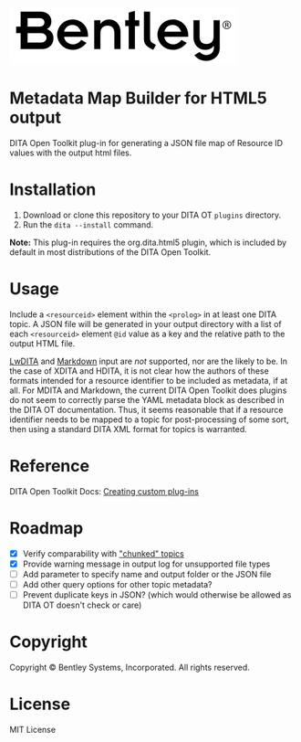 ![Bentley logo](image/bentley_logo.svg)
# Metadata Map Builder for HTML5 output

DITA Open Toolkit plug-in for generating a JSON file map of Resource ID values with the output html files.

# Installation

1. Download or clone this repository to your DITA OT `plugins` directory.
2. Run the `dita --install` command.

**Note:** This plug-in requires the org.dita.html5 plugin, which is included by default in most distributions of the DITA Open Toolkit.

# Usage

Include a `<resourceid>` element within the `<prolog>` in at least one DITA topic. A JSON file will be generated in your output directory with a list of each  `<resourceid>` element `@id` value as a key and the relative path to the output HTML file.

[LwDITA](https://www.dita-ot.org/4.1/topics/lwdita-input) and [Markdown](https://www.dita-ot.org/4.1/topics/markdown-input) input are _not_ supported, nor are the likely to be. In the case of XDITA and HDITA, it is not clear how the authors of these formats intended for a resource identifier to be included as metadata, if at all. For MDITA and Markdown, the current DITA Open Toolkit does plugins do not seem to correctly parse the YAML metadata block as described in the DITA OT documentation. Thus, it seems reasonable that if a resource identifier needs to be mapped to a topic for post-processing of some sort, then using a standard DITA XML format for topics is warranted. 

# Reference

DITA Open Toolkit Docs: [Creating custom plug-ins](https://www.dita-ot.org/4.1/topics/custom-plugins)

# Roadmap

* [x] Verify comparability with ["chunked" topics](https://www.oxygenxml.com/dita/1.3/specs/archSpec/base/chunking.html)
* [x] Provide warning message in output log for unsupported file types
* [ ] Add parameter to specify name and output folder or the JSON file
* [ ] Add other query options for other topic metadata?
* [ ] Prevent duplicate keys in JSON? (which would otherwise be allowed as DITA OT doesn't check or care)

# Copyright

Copyright © Bentley Systems, Incorporated. All rights reserved.

# License

MIT License